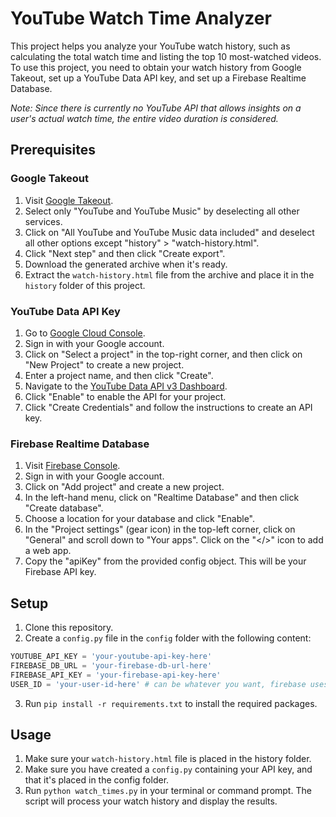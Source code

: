 # YouTube Watch Time Analyzer

This project helps you analyze your YouTube watch history, such as calculating the total watch time and listing the top 10 most-watched videos. To use this project, you need to obtain your watch history from Google Takeout, set up a YouTube Data API key, and set up a Firebase Realtime Database.

_Note: Since there is currently no YouTube API that allows insights on a user's actual watch time, the entire video duration is considered._

## Prerequisites

### Google Takeout

1. Visit [Google Takeout](https://takeout.google.com/settings/takeout).
2. Select only "YouTube and YouTube Music" by deselecting all other services.
3. Click on "All YouTube and YouTube Music data included" and deselect all other options except "history" > "watch-history.html".
4. Click "Next step" and then click "Create export".
5. Download the generated archive when it's ready.
6. Extract the `watch-history.html` file from the archive and place it in the `history` folder of this project.

### YouTube Data API Key

1. Go to [Google Cloud Console](https://console.cloud.google.com/).
2. Sign in with your Google account.
3. Click on "Select a project" in the top-right corner, and then click on "New Project" to create a new project.
4. Enter a project name, and then click "Create".
5. Navigate to the [YouTube Data API v3 Dashboard](https://console.cloud.google.com/apis/library/youtube.googleapis.com).
6. Click "Enable" to enable the API for your project.
7. Click "Create Credentials" and follow the instructions to create an API key.

### Firebase Realtime Database

1. Visit [Firebase Console](https://console.firebase.google.com/).
2. Sign in with your Google account.
3. Click on "Add project" and create a new project.
4. In the left-hand menu, click on "Realtime Database" and then click "Create database".
5. Choose a location for your database and click "Enable".
6. In the "Project settings" (gear icon) in the top-left corner, click on "General" and scroll down to "Your apps". Click on the "</>" icon to add a web app.
7. Copy the "apiKey" from the provided config object. This will be your Firebase API key.

## Setup

1. Clone this repository.
2. Create a `config.py` file in the `config` folder with the following content:

```python
YOUTUBE_API_KEY = 'your-youtube-api-key-here'
FIREBASE_DB_URL = 'your-firebase-db-url-here'
FIREBASE_API_KEY = 'your-firebase-api-key-here'
USER_ID = 'your-user-id-here' # can be whatever you want, firebase uses this id as the name for the collection
```

3. Run `pip install -r requirements.txt` to install the required packages.

## Usage

1. Make sure your `watch-history.html` file is placed in the history folder.
2. Make sure you have created a `config.py` containing your API key, and that it's placed in the config folder.
3. Run `python watch_times.py` in your terminal or command prompt. The script will process your watch history and display the results.
